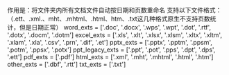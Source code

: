 作用是：将文件夹内所有文档文件自动按日期和页数重命名
支持以下文件格式：（.ett、.xml.、mht、.mhtml、.html、htm、.txt这几种格式原生不支持页数统计，但是日期正常）
word_exts = ['.doc', '.docx', '.wps', '.wpt', '.dot', '.rtf', '.dotx', '.docm', '.dotm'] 
excel_exts = ['.xls', '.xlt', '.xlsx', '.xlsm', '.xltx', '.xltm', '.xlam', '.xla', '.csv', '.prn', '.dif', '.et'] 
pptx_exts = ['.pptx', '.pptm', '.ppsm', '.potm', '.ppsx', '.potx'] 
ppt_legacy_exts = ['.ppt', '.pot', '.pps', '.dpt', '.dps', '.ett'] 
pdf_exts = ['.pdf']
html_exts = ['.xml', '.mht', '.mhtml', '.html', '.htm'] 
other_exts = ['.dbf', '.rtt'] 
txt_exts = ['.txt']
